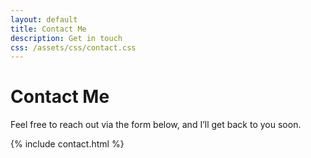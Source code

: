 ```yaml
---
layout: default
title: Contact Me
description: Get in touch
css: /assets/css/contact.css
---
```


# Contact Me

Feel free to reach out via the form below, and I’ll get back to you soon.

{% include contact.html %}
